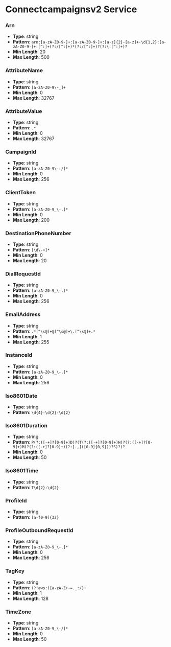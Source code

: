 # Connectcampaignsv2 Service

### Arn
- **Type**: string
- **Pattern**: `arn:[a-zA-Z0-9-]+:[a-zA-Z0-9-]+:[a-z]{2}-[a-z]+-\d{1,2}:[a-zA-Z0-9-]+:[^:]+(?:/[^:]+)*(?:/[^:]+)?(?:\:[^:]+)?`
- **Min Length**: 20
- **Max Length**: 500

### AttributeName
- **Type**: string
- **Pattern**: `[a-zA-Z0-9\-_]+`
- **Min Length**: 0
- **Max Length**: 32767

### AttributeValue
- **Type**: string
- **Pattern**: `.*`
- **Min Length**: 0
- **Max Length**: 32767

### CampaignId
- **Type**: string
- **Pattern**: `[a-zA-Z0-9\-:/]*`
- **Min Length**: 0
- **Max Length**: 256

### ClientToken
- **Type**: string
- **Pattern**: `[a-zA-Z0-9_\-.]*`
- **Min Length**: 0
- **Max Length**: 200

### DestinationPhoneNumber
- **Type**: string
- **Pattern**: `[\d\-+]*`
- **Min Length**: 0
- **Max Length**: 20

### DialRequestId
- **Type**: string
- **Pattern**: `[a-zA-Z0-9_\-.]*`
- **Min Length**: 0
- **Max Length**: 256

### EmailAddress
- **Type**: string
- **Pattern**: `.*[^\s@]+@[^\s@]+\.[^\s@]+.*`
- **Min Length**: 1
- **Max Length**: 255

### InstanceId
- **Type**: string
- **Pattern**: `[a-zA-Z0-9_\-.]*`
- **Min Length**: 0
- **Max Length**: 256

### Iso8601Date
- **Type**: string
- **Pattern**: `\d{4}-\d{2}-\d{2}`

### Iso8601Duration
- **Type**: string
- **Pattern**: `P(?:([-+]?[0-9]+)D)?(T(?:([-+]?[0-9]+)H)?(?:([-+]?[0-9]+)M)?(?:([-+]?[0-9]+)(?:[.,]([0-9]{0,9}))?S)?)?`
- **Min Length**: 0
- **Max Length**: 50

### Iso8601Time
- **Type**: string
- **Pattern**: `T\d{2}:\d{2}`

### ProfileId
- **Type**: string
- **Pattern**: `[a-f0-9]{32}`

### ProfileOutboundRequestId
- **Type**: string
- **Pattern**: `[a-zA-Z0-9_\-.]*`
- **Min Length**: 0
- **Max Length**: 256

### TagKey
- **Type**: string
- **Pattern**: `(?!aws:)[a-zA-Z+-=._:/]+`
- **Min Length**: 1
- **Max Length**: 128

### TimeZone
- **Type**: string
- **Pattern**: `[a-zA-Z0-9_\-/]*`
- **Min Length**: 0
- **Max Length**: 50

